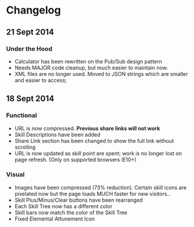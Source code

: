 # Changelog #

## 21 Sept 2014 ##

### Under the Hood ###
- Calculator has been rewritten on the Pub/Sub design pattern
- Needs MAJOR code cleanup, but much easier to maintain now.
- XML files are no longer used. Moved to JSON strings which are smaller and easier to access;


## 18 Sept 2014

### Functional ###
- URL is now compressed. **Previous share links will not work**
- Skill Descriptions have been added
- Share Link section has been changed to show the full link without scrolling
- URL is now updated as skill point are spent; work is no longer lost on page refresh. (Only on supported browsers IE10+)

### Visual ###
- Images have been compressed (73% reduction). Certain skill icons are pixelated now but the page loads MUCH faster for new visitors..
- Skill Plus/Minus/Clear buttons have been rearranged
- Each Skill Tree now has a different color
- Skill bars now match the color of the Skill Tree
- Fixed Elemental Attunement Icon
